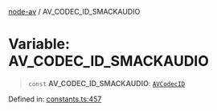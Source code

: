 [node-av](../globals.md) / AV\_CODEC\_ID\_SMACKAUDIO

# Variable: AV\_CODEC\_ID\_SMACKAUDIO

> `const` **AV\_CODEC\_ID\_SMACKAUDIO**: [`AVCodecID`](../type-aliases/AVCodecID.md)

Defined in: [constants.ts:457](https://github.com/seydx/av/blob/f8631fc881b394300b1479f511d55cf1c370a87f/src/constants/constants.ts#L457)
